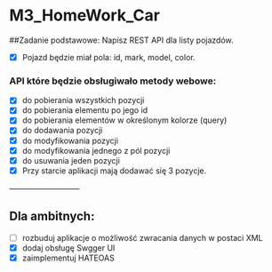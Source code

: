 # M3_HomeWork_Car
##Zadanie podstawowe:
Napisz REST API dla listy pojazdów. 

- [x] Pojazd będzie miał pola: id, mark, model, color.

### API które będzie obsługiwało metody webowe:
-[x] do pobierania wszystkich pozycji
-[x] do pobierania elementu po jego id
-[x] do pobierania elementów w określonym kolorze (query)
-[x] do dodawania pozycji
-[x] do modyfikowania pozycji
-[x] do modyfikowania jednego z pól pozycji
-[x] do usuwania jeden pozycji
-[x] Przy starcie aplikacji mają dodawać się 3 pozycje.

—————————

## Dla ambitnych:

-[ ] rozbuduj aplikacje o możliwość zwracania danych w postaci XML
-[x] dodaj obsługę Swgger UI
-[x] zaimplementuj HATEOAS
